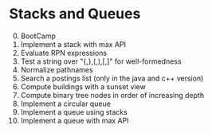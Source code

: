 # Stacks and Queues

0. BootCamp
1. Implement a stack with max API
2. Evaluate RPN expressions
3. Test a string over "{,},(,),[,]" for well-formedness
4. Normalize pathnames
5. Search a postings list (only in the java and c++ version)
6. Compute buildings with a sunset view
7. Compute binary tree nodes in order of increasing depth
8. Implement a circular queue
9. Implement a queue using stacks
10. Implement a queue with max API
